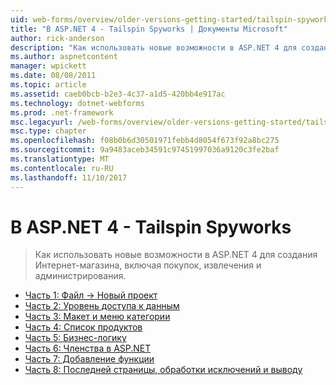 ```yaml
---
uid: web-forms/overview/older-versions-getting-started/tailspin-spyworks/index
title: "В ASP.NET 4 - Tailspin Spyworks | Документы Microsoft"
author: rick-anderson
description: "Как использовать новые возможности в ASP.NET 4 для создания Интернет-магазина, включая покупок, извлечения и администрирования."
ms.author: aspnetcontent
manager: wpickett
ms.date: 08/08/2011
ms.topic: article
ms.assetid: caeb0bcb-b2e3-4c37-a1d5-420bb4e917ac
ms.technology: dotnet-webforms
ms.prod: .net-framework
msc.legacyurl: /web-forms/overview/older-versions-getting-started/tailspin-spyworks
msc.type: chapter
ms.openlocfilehash: f08b0b6d30501971febb4d8054f673f92a8bc275
ms.sourcegitcommit: 9a9483aceb34591c97451997036a9120c3fe2baf
ms.translationtype: MT
ms.contentlocale: ru-RU
ms.lasthandoff: 11/10/2017
---
```

<a name="aspnet-4---tailspin-spyworks"></a>В ASP.NET 4 - Tailspin Spyworks
====================
> Как использовать новые возможности в ASP.NET 4 для создания Интернет-магазина, включая покупок, извлечения и администрирования.


- [Часть 1: Файл -> Новый проект](tailspin-spyworks-part-1.md)
- [Часть 2: Уровень доступа к данным](tailspin-spyworks-part-2.md)
- [Часть 3: Макет и меню категории](tailspin-spyworks-part-3.md)
- [Часть 4: Список продуктов](tailspin-spyworks-part-4.md)
- [Часть 5: Бизнес-логику](tailspin-spyworks-part-5.md)
- [Часть 6: Членства в ASP.NET](tailspin-spyworks-part-6.md)
- [Часть 7: Добавление функции](tailspin-spyworks-part-7.md)
- [Часть 8: Последней страницы, обработки исключений и выводу](tailspin-spyworks-part-8.md)
